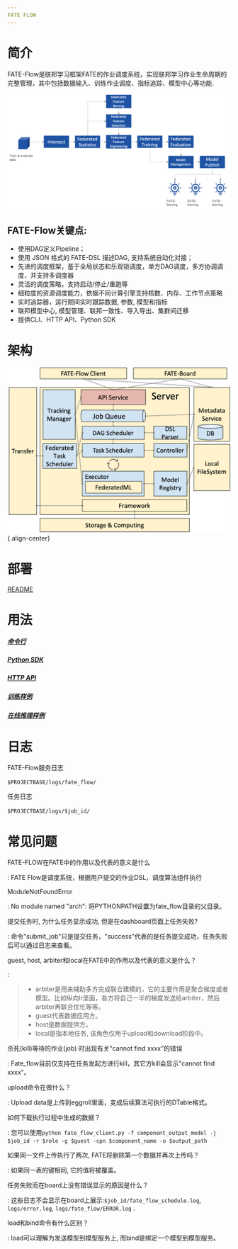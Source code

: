 ```yaml
---
FATE FLOW
---
```


简介
====

FATE-Flow是联邦学习框架FATE的作业调度系统，实现联邦学习作业生命周期的完整管理，其中包括数据输入、训练作业调度、指标追踪、模型中心等功能.

![FATE-Flow联邦学习Pipeline](./images/federated_learning_pipeline.png)

FATE-Flow关键点:
------------------

-   使用DAG定义Pipeline；
-   使用 JSON 格式的 FATE-DSL 描述DAG, 支持系统自动化对接；
-   先进的调度框架，基于全局状态和乐观锁调度，单方DAG调度，多方协调调度，并支持多调度器
-   灵活的调度策略，支持启动/停止/重跑等
-   细粒度的资源调度能力，依据不同计算引擎支持核数、内存、工作节点策略
-   实时追踪器，运行期间实时跟踪数据, 参数, 模型和指标
-   联邦模型中心, 模型管理、联邦一致性、导入导出、集群间迁移
-   提供CLI、HTTP API、Python SDK

架构
====

![fateflow_arch](./images/fateflow_arch.png){.align-center}

部署
====

[README](../../README_zh.md)

用法
====

##### [命令行](../fate_client/flow_client/README_zh.rst)

##### [Python SDK](../fate_client/flow_sdk/README_zh.rst)

##### [HTTP API](./doc/fate_flow_http_api.rst)

##### [训练样例](../../examples/README_zh.rst)

##### [在线推理样例](../../doc/model_publish_with_serving_guide_zh.md)

日志
====

FATE-Flow服务日志

`$PROJECTBASE/logs/fate_flow/`

任务日志

`$PROJECTBASE/logs/$job_id/`

常见问题
========

FATE-FLOW在FATE中的作用以及代表的意义是什么

:   FATE Flow是调度系统，根据用户提交的作业DSL，调度算法组件执行

ModuleNotFoundError

:   No module named "arch": 将PYTHONPATH设置为fate_flow目录的父目录。

提交任务时, 为什么任务显示成功, 但是在dashboard页面上任务失败?

:   命令"submit_job"只是提交任务，"success"代表的是任务提交成功，任务失败后可以通过日志来查看。

guest, host, arbiter和local在FATE中的作用以及代表的意义是什么？

:   

> -   arbiter是用来辅助多方完成联合建模的，它的主要作用是聚合梯度或者模型。比如纵向lr里面，各方将自己一半的梯度发送给arbiter，然后arbiter再联合优化等等。
> -   guest代表数据应用方。
> -   host是数据提供方。
> -   local是指本地任务, 该角色仅用于upload和download阶段中。

杀死(kill)等待的作业(job) 时出现有关"cannot find xxxx"的错误

:   Fate_flow目前仅支持在任务发起方进行kill，其它方kill会显示"cannot
    find xxxx"。

upload命令在做什么？

:   Upload data是上传到eggroll里面，变成后续算法可执行的DTable格式。

如何下载执行过程中生成的数据？

:   您可以使用`python fate_flow_client.py -f component_output_model -j $job_id -r $role -g $guest -cpn $component_name -o $output_path`

如果同一文件上传执行了两次, FATE将删除第一个数据并再次上传吗？

:   如果同一表的键相同, 它的值将被覆盖。

任务失败而在board上没有错误显示的原因是什么？

:   这些日志不会显示在board上展示:`$job_id/fate_flow_schedule.log`,
    `logs/error.log`, `logs/fate_flow/ERROR.log` .

load和bind命令有什么区别？

:   load可以理解为发送模型到模型服务上, 而bind是绑定一个模型到模型服务。
